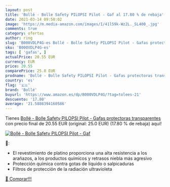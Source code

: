 ```yaml
---
layout: post
title: 'Bollé - Bolle Safety PILOPSI Pilot - Gaf al 17.80 % de rebaja'
date: 2021-03-14 09:50:02
image: 'https://m.media-amazon.com/images/I/41l59k-Wz2L._SL400_.jpg'
comments: true
category: ofertas
author: ring
slug: 'B000VDLP4G-es Bollé - Bolle Safety PILOPSI Pilot - Gafas protectoras...'
sku: 'B000VDLP4G-es'
tags: [ 'gafas', ]
actualPrice: 20.55 EUR
currency: EUR
price: 20.55
comparePrice: 25.0 EUR
prodname: 'Bollé - Bolle Safety PILOPSI Pilot - Gafas protectoras transparentes'
country: 'es'
flag: '🇪🇸'
brand: 'Bollé'
buyurl: 'https://www.amazon.es/dp/B000VDLP4G/?tag=tolees-21'
descuento: '17.80'
average: '21.5808394160586'
---
```


Tienes [Bollé - Bolle Safety PILOPSI Pilot - Gafas protectoras transparentes](https://www.amazon.es/dp/B000VDLP4G/?tag=tolees-21) con precio final de  20.55 EUR (original: 25.0 EUR) (17.80 %  de rebaja) aqui!

[![Bollé - Bolle Safety PILOPSI Pilot - Gaf](https://m.media-amazon.com/images/I/41l59k-Wz2L._SL400_.jpg)](https://www.amazon.es/dp/B000VDLP4G/?tag=tolees-21)

🔎:

- El revestimiento de platino proporciona una alta resistencia a los arañazos, a los productos químicos y retrasos niebla más agresivo
- Protección química contra gotas de líquido o salpicaduras
- Filtros de protección de la radiación ultravioleta

[🛒 Comprar!!!](https://www.amazon.es/dp/B000VDLP4G/?tag=tolees-21)
